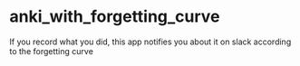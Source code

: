# anki_with_forgetting_curve
If you record what you did, this app notifies you about it on slack according to the forgetting curve 
